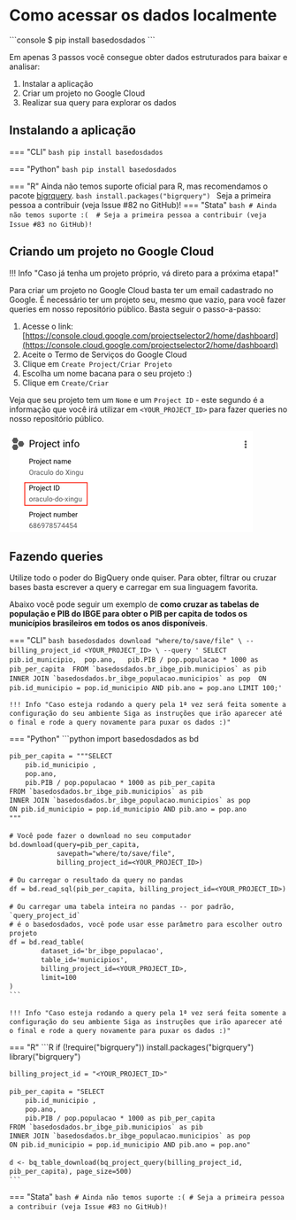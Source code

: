 # Como acessar os dados localmente
    
<div class="termy">
    ```console
    $ pip install basedosdados
    ```
</div>

Em apenas 3 passos você consegue obter dados estruturados para baixar e
analisar:

1. Instalar a aplicação
2. Criar um projeto no Google Cloud
2. Realizar sua query para explorar os dados

## Instalando a aplicação

=== "CLI"
    ```bash
    pip install basedosdados
    ```

=== "Python"
    ```bash
    pip install basedosdados
    ```

=== "R"
    Ainda não temos suporte oficial para R, mas recomendamos o pacote [bigrquery](https://bigrquery.r-dbi.org/).
    ```bash
    install.packages("bigrquery")
    ```
    Seja a primeira pessoa a contribuir (veja Issue #82 no GitHub)!
=== "Stata"
    ```bash
    # Ainda não temos suporte :( 
    # Seja a primeira pessoa a contribuir (veja Issue #83 no GitHub)!
    ```

## Criando um projeto no Google Cloud

!!! Info "Caso já tenha um projeto próprio, vá direto para a próxima etapa!"


Para criar um projeto no Google Cloud basta ter um email cadastrado no
Google. É necessário ter um projeto seu, mesmo que vazio, para você fazer queries em nosso repositório público. Basta seguir o passo-a-passo:

1. Acesse o link: [https://console.cloud.google.com/projectselector2/home/dashboard](https://console.cloud.google.com/projectselector2/home/dashboard)
2. Aceite o Termo de Serviços do Google Cloud
3. Clique em `Create Project/Criar Projeto`
4. Escolha um nome bacana para o seu projeto :)
5. Clique em `Create/Criar`

Veja que seu projeto tem um `Nome` e um `Project ID` - este segundo é a informação
que você irá utilizar em `<YOUR_PROJECT_ID>` para fazer queries no nosso
repositório público.

![](images/project_id_example.png)

## Fazendo queries

Utilize todo o poder do BigQuery onde quiser. Para obter, filtrar ou
cruzar bases basta escrever a query e carregar em sua linguagem
favorita.

Abaixo você pode seguir um exemplo de **como cruzar as tabelas de população e PIB do
IBGE para obter o PIB per capita de todos os municípios brasileiros
em todos os anos disponíveis**.

=== "CLI"
    ```bash
    basedosdados download "where/to/save/file" \
    --billing_project_id <YOUR_PROJECT_ID> \
    --query '
    SELECT 
        pib.id_municipio, 
        pop.ano,  
        pib.PIB / pop.populacao * 1000 as pib_per_capita 
    FROM `basedosdados.br_ibge_pib.municipios` as pib 
    INNER JOIN `basedosdados.br_ibge_populacao.municipios` as pop 
    ON pib.id_municipio = pop.id_municipio AND pib.ano = pop.ano
    LIMIT 100;'
    ```

    !!! Info "Caso esteja rodando a query pela 1ª vez será feita somente a configuração do seu ambiente Siga as instruções que irão aparecer até o final e rode a query novamente para puxar os dados :)"

=== "Python"
    ```python
    import basedosdados as bd

    pib_per_capita = """SELECT 
        pib.id_municipio ,
        pop.ano, 
        pib.PIB / pop.populacao * 1000 as pib_per_capita
    FROM `basedosdados.br_ibge_pib.municipios` as pib
    INNER JOIN `basedosdados.br_ibge_populacao.municipios` as pop
    ON pib.id_municipio = pop.id_municipio AND pib.ano = pop.ano
    """

    # Você pode fazer o download no seu computador
    bd.download(query=pib_per_capita, 
                savepath="where/to/save/file", 
                billing_project_id=<YOUR_PROJECT_ID>)

    # Ou carregar o resultado da query no pandas
    df = bd.read_sql(pib_per_capita, billing_project_id=<YOUR_PROJECT_ID>)

    # Ou carregar uma tabela inteira no pandas -- por padrão, `query_project_id` 
    # é o basedosdados, você pode usar esse parâmetro para escolher outro projeto
    df = bd.read_table(
            dataset_id='br_ibge_populacao', 
            table_id='municipios',
            billing_project_id=<YOUR_PROJECT_ID>,
            limit=100
    )
    ```

    !!! Info "Caso esteja rodando a query pela 1ª vez será feita somente a configuração do seu ambiente Siga as instruções que irão aparecer até o final e rode a query novamente para puxar os dados :)"

=== "R"
    ```R
    if (!require("bigrquery")) install.packages("bigrquery")
    library("bigrquery")

    billing_project_id = "<YOUR_PROJECT_ID>"

    pib_per_capita = "SELECT 
        pib.id_municipio ,
        pop.ano, 
        pib.PIB / pop.populacao * 1000 as pib_per_capita
    FROM `basedosdados.br_ibge_pib.municipios` as pib
    INNER JOIN `basedosdados.br_ibge_populacao.municipios` as pop
    ON pib.id_municipio = pop.id_municipio AND pib.ano = pop.ano"

    d <- bq_table_download(bq_project_query(billing_project_id, pib_per_capita), page_size=500)
    ```

=== "Stata"
    ```bash
    # Ainda não temos suporte :(
    # Seja a primeira pessoa a contribuir (veja Issue #83 no GitHub)!
    ```
